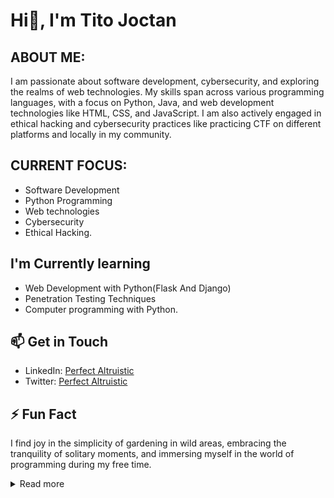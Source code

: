 <!--- Perfect-Altruistics/Perfect-Altruistics is a ✨ special ✨ repository because its `README.md` (this file) appears on your GitHub profile. You can click the Preview link to take a look at your changes. --->

# Hi👋, I'm Tito Joctan

## ABOUT ME: 
I am passionate about software development, cybersecurity, and exploring the realms of web technologies. My skills span across various programming languages, with a focus on Python, Java, and web development technologies like HTML, CSS, and JavaScript. I am also actively engaged in ethical hacking and cybersecurity practices like practicing CTF on different platforms and locally in my community.

## CURRENT FOCUS:
- Software Development
- Python Programming
- Web technologies
- Cybersecurity
- Ethical Hacking.

## I'm Currently learning
- Web Development with Python(Flask And Django)
- Penetration Testing Techniques
- Computer programming with Python.

## 📫 Get in Touch
- LinkedIn: [Perfect Altruistic](https://www.linkedin.com/in/perfect-altruistic/)
- Twitter: [Perfect Altruistic](https://twitter.com/Perfect_Altruis)

## ⚡ Fun Fact
I find joy in the simplicity of gardening in wild areas, embracing the tranquility of solitary moments, and immersing myself in the world of programming during my free time.

<details>
  <summary>Read more</summary>
  
  I find joy in the simplicity of gardening in wild areas, embracing the tranquility of solitary moments, and immersing myself in the world of programming during my free time.
</details>
